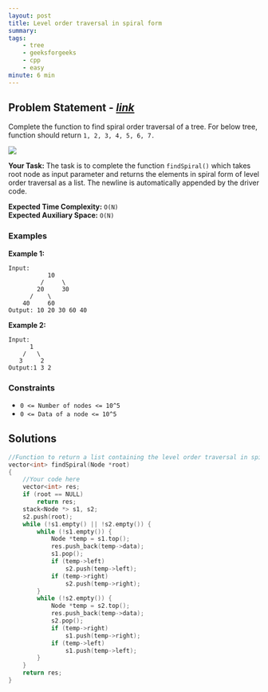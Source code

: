 ```yaml
---
layout: post
title: Level order traversal in spiral form         
summary:
tags:
    - tree
    - geeksforgeeks
    - cpp
    - easy
minute: 6 min
---
```


## Problem Statement - [*link*](https://practice.geeksforgeeks.org/problems/level-order-traversal-in-spiral-form/0/?track=DSASP-Tree&batchId=154)  

Complete the function to find spiral order traversal of a tree. For below tree, function should return `1, 2, 3, 4, 5, 6, 7.`

<img src="https://contribute.geeksforgeeks.org/wp-content/uploads/level.jpg">



**Your Task:** 
The task is to complete the function `findSpiral()` which takes root node as input parameter and returns the elements in spiral form of level order traversal as a list. The newline is automatically appended by the driver code.

**Expected Time Complexity:** `O(N)`      
**Expected Auxiliary Space:** `O(N)`  

### Examples

**Example 1:**   
```
Input:
           10
         /     \
        20     30
      /    \
    40     60
Output: 10 20 30 60 40 
```


**Example 2:**   
```
Input:
      1
    /   \
   3     2
Output:1 3 2
```


### Constraints

+ `0 <= Number of nodes <= 10^5`
+ `0 <= Data of a node <= 10^5`

## Solutions

```cpp
//Function to return a list containing the level order traversal in spiral form.
vector<int> findSpiral(Node *root)
{
    //Your code here
    vector<int> res;
    if (root == NULL)
        return res;
    stack<Node *> s1, s2;
    s2.push(root);
    while (!s1.empty() || !s2.empty()) {
        while (!s1.empty()) {
            Node *temp = s1.top();
            res.push_back(temp->data);
            s1.pop();
            if (temp->left)
                s2.push(temp->left);
            if (temp->right)
                s2.push(temp->right);
        }
        while (!s2.empty()) {
            Node *temp = s2.top();
            res.push_back(temp->data);
            s2.pop();
            if (temp->right)
                s1.push(temp->right);
            if (temp->left)
                s1.push(temp->left);
        }
    }
    return res;
}

```

